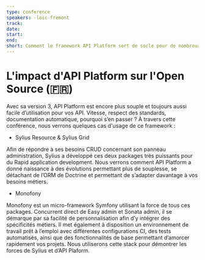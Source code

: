 ```yaml
---
type: conference
speakers: -loic-fremont
track: 
date: 
start: 
end: 
short: Comment le framework API Platform sert de socle pour de nombreux projets Open Source.
---
```


# L'impact d'API Platform sur l'Open Source (🇫🇷)

Avec sa version 3, API Platform est encore plus souple et toujours aussi facile d’utilisation pour vos API. Vitesse, respect des standards, documentation automatique, pourquoi s’en passer ? À travers cette conférence, nous verrons quelques cas d'usage de ce framework :

* Sylius Resource & Sylius Grid 

Afin de répondre à ses besoins CRUD concernant son panneau administration, Sylius a développé ces deux packages très puissants pour du Rapid application development. Nous verrons comment API Platform a donné naissance à des évolutions permettant plus de souplesse, se détachant de l’ORM de Doctrine et permettant de s’adapter davantage à vos besoins métiers.

* Monofony

Monofony est un micro-framework Symfony utilisant la force de tous ces packages. Concurrent direct de Easy admin et Sonata admin, il se démarque par sa facilité de personnalisation afin d’y intégrer des spécificités métiers. Il met également à disposition un environnement de travail prêt à l’emploi avec différentes configurations CI, des tests automatisés, ainsi que des fonctionnalités de base permettant d’amorcer rapidement vos projets. Nous utiliserons cette stack pour démontrer les forces de Sylius et d’API Plaform.

